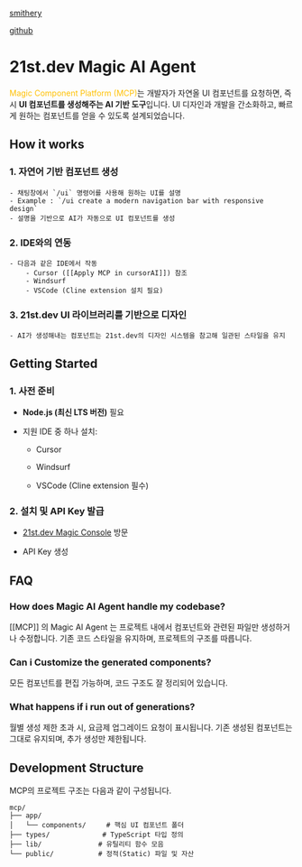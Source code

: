 
[smithery](https://smithery.ai/server/@21st-dev/magic-mcp?code=3bb45f4d-d3cd-4695-8eb4-3f27214caefb)

[github](https://github.com/21st-dev/magic-mcp?tab=readme-ov-file)

# 21st.dev Magic AI Agent

<font color="#ffc000">Magic Component Platform (MCP)</font>는 개발자가 자연올 UI 컴포넌트를 요청하면, 즉시 **UI 컴포넌트를 생성해주는 AI 기반 도구**입니다. UI 디자인과 개발을 간소화하고, 빠르게 원하는 컴포넌트를 얻을 수 있도록 설계되었습니다.

## How it works

### 1. 자연어 기반 컴포넌트 생성
	- 채팅창에서 `/ui` 명령어를 사용해 원하는 UI를 설명
	- Example : `/ui create a modern navigation bar with responsive design`
	- 설명을 기반으로 AI가 자동으로 UI 컴포넌트를 생성

### 2. IDE와의 연동
	- 다음과 같은 IDE에서 작동
		- Cursor ([[Apply MCP in cursorAI]]) 참조
		- Windsurf
		- VSCode (Cline extension 설치 필요)

### 3. 21st.dev UI 라이브러리를 기반으로 디자인
	- AI가 생성해내는 컴포넌트는 21st.dev의 디자인 시스템을 참고해 일관된 스타일을 유지


## Getting Started

### 1. 사전 준비

- **Node.js (최신 LTS 버전)** 필요
    
- 지원 IDE 중 하나 설치:
    
    - Cursor
        
    - Windsurf
        
    - VSCode (Cline extension 필수)
        

### 2. 설치 및 API Key 발급

- [21st.dev Magic Console](https://21st.dev) 방문
    
- API Key 생성

## FAQ

### How does Magic AI Agent handle my codebase?

[[MCP]] 의 Magic AI Agent 는 프로젝트 내에서 컴포넌트와 관련된 파일만 생성하거나 수정합니다. 기존 코드 스타일을 유지하며, 프로젝트의 구조를 따릅니다.

### Can i Customize the generated components?

모든 컴포넌트를 편집 가능하며, 코드 구조도 잘 정리되어 있습니다.

### What happens if  i run out of generations?

월별 생성 제한 초과 시, 요금제 업그레이드 요청이 표시됩니다.
기존 생성된 컴포넌트는 그대로 유지되며, 추가 생성만 제한됩니다.


## Development Structure

MCP의 프로젝트 구조는 다음과 같이 구성됩니다.

```
mcp/
├── app/
│   └── components/     # 핵심 UI 컴포넌트 폴더
├── types/             # TypeScript 타입 정의
├── lib/              # 유틸리티 함수 모음
└── public/           # 정적(Static) 파일 및 자산
```

